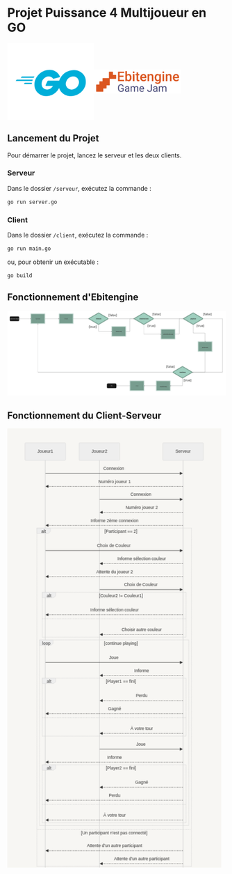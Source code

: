 # Projet Puissance 4 Multijoueur en GO

<div style="display: flex; align-items: center;">
    <img src="image/go.png" alt="GO logo" style="width: 200px;">
    <img src="image/ebitengine.png" alt="Ebitengine logo" style="width: 200px;">
</div>

## Lancement du Projet

Pour démarrer le projet, lancez le serveur et les deux clients.

### Serveur

Dans le dossier `/serveur`, exécutez la commande :

```sh
go run server.go
```

### Client

Dans le dossier `/client`, exécutez la commande :

```sh
go run main.go
```

ou, pour obtenir un exécutable :

```sh
go build
```

## Fonctionnement d'Ebitengine

![Schéma du fonctionnement d'ebitengine](image/schema1.png)

## Fonctionnement du Client-Serveur

![Schéma fonctionnement du Client-Serveur](image/schema2.png)
